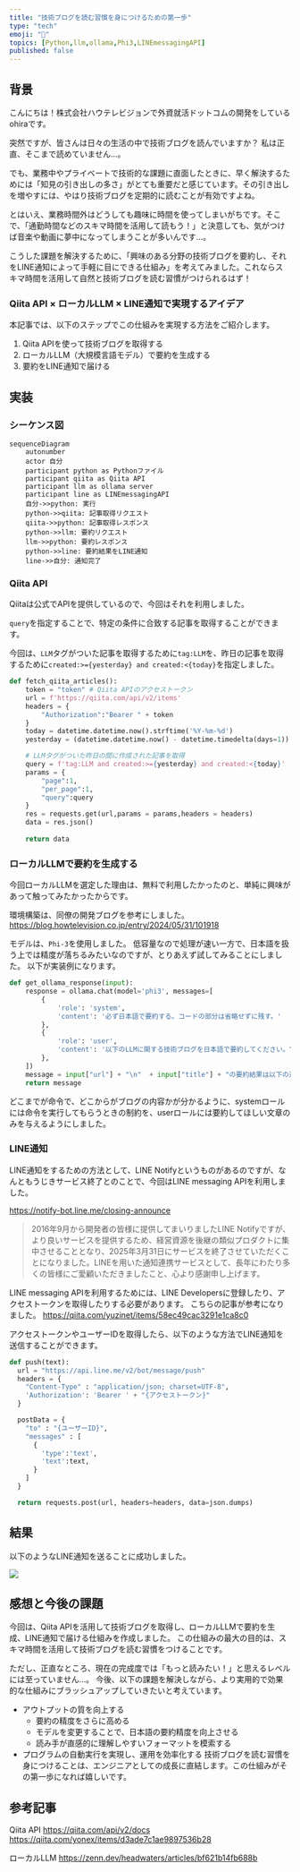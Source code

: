 ```yaml
---
title: "技術ブログを読む習慣を身につけるための第一歩"
type: "tech"
emoji: "📙"
topics: [Python,llm,ollama,Phi3,LINEmessagingAPI]
published: false
---
```


## 背景

こんにちは！株式会社ハウテレビジョンで外資就活ドットコムの開発をしているohiraです。

突然ですが、皆さんは日々の生活の中で技術ブログを読んでいますか？
私は正直、そこまで読めていません…。

でも、業務中やプライベートで技術的な課題に直面したときに、早く解決するためには「知見の引き出しの多さ」がとても重要だと感じています。その引き出しを増やすには、やはり技術ブログを定期的に読むことが有効ですよね。

とはいえ、業務時間外はどうしても趣味に時間を使ってしまいがちです。そこで、「通勤時間などのスキマ時間を活用して読もう！」と決意しても、気がつけば音楽や動画に夢中になってしまうことが多いんです…。

こうした課題を解決するために、「興味のある分野の技術ブログを要約し、それをLINE通知によって手軽に目にできる仕組み」を考えてみました。これならスキマ時間を活用して自然と技術ブログを読む習慣がつけられるはず！

### Qiita API × ローカルLLM × LINE通知で実現するアイデア
本記事では、以下のステップでこの仕組みを実現する方法をご紹介します。

1. Qiita APIを使って技術ブログを取得する
2. ローカルLLM（大規模言語モデル）で要約を生成する
3. 要約をLINE通知で届ける

## 実装

### シーケンス図
```mermaid
sequenceDiagram
    autonumber
    actor 自分
    participant python as Pythonファイル
    participant qiita as Qiita API
    participant llm as ollama server
    participant line as LINEmessagingAPI
    自分->>python: 実行
    python->>qiita: 記事取得リクエスト
    qiita->>python: 記事取得レスポンス
    python->>llm: 要約リクエスト
    llm->>python: 要約レスポンス
    python->>line: 要約結果をLINE通知
    line->>自分: 通知完了
```

### Qiita API

Qiitaは公式でAPIを提供しているので、今回はそれを利用しました。

`query`を指定することで、特定の条件に合致する記事を取得することができます。

今回は、`LLM`タグがついた記事を取得するために`tag:LLM`を、昨日の記事を取得するために`created:>={yesterday} and created:<{today}`を指定しました。


```python
def fetch_qiita_articles():
    token = "token" # Qiita APIのアクセストークン
    url = f'https://qiita.com/api/v2/items'
    headers = {
        "Authorization":"Bearer " + token
    }
    today = datetime.datetime.now().strftime('%Y-%m-%d')
    yesterday = (datetime.datetime.now() - datetime.timedelta(days=1)).strftime('%Y-%m-%d')

    # LLMタグがついた昨日の間に作成された記事を取得
    query = f'tag:LLM and created:>={yesterday} and created:<{today}'
    params = {
        "page":1,
        "per_page":1,
        "query":query
    }
    res = requests.get(url,params = params,headers = headers)
    data = res.json()
    
    return data
```


### ローカルLLMで要約を生成する
今回ローカルLLMを選定した理由は、無料で利用したかったのと、単純に興味があって触ってみたかったからです。

環境構築は、同僚の開発ブログを参考にしました。
https://blog.howtelevision.co.jp/entry/2024/05/31/101918

モデルは、`Phi-3`を使用しました。
低容量なので処理が速い一方で、日本語を扱う上では精度が落ちるみたいなのですが、とりあえず試してみることにしました。
以下が実装例になります。

```python
def get_ollama_response(input):
    response = ollama.chat(model='phi3', messages=[
        {
            'role': 'system',
            'content': '必ず日本語で要約する。コードの部分は省略せずに残す。'
        },
        {
            'role': 'user',
            'content': '以下のLLMに関する技術ブログを日本語で要約してください。\n' + input["body"],
        },
    ])
    message = input["url"] + "\n"  + input["title"] + "の要約結果は以下の通りです。\n" + response['message']['content']
    return message
```

どこまでが命令で、どこからがブログの内容かが分かるように、systemロールには命令を実行してもらうときの制約を、userロールには要約してほしい文章のみを与えるようにしました。


### LINE通知
LINE通知をするための方法として、LINE Notifyというものがあるのですが、なんともうじきサービス終了とのことで、今回はLINE messaging APIを利用しました。

https://notify-bot.line.me/closing-announce

> 2016年9月から開発者の皆様に提供してまいりましたLINE Notifyですが、より良いサービスを提供するため、経営資源を後継の類似プロダクトに集中させることとなり、2025年3月31日にサービスを終了させていただくことになりました。LINEを用いた通知連携サービスとして、長年にわたり多くの皆様にご愛顧いただきましたこと、心より感謝申し上げます。

LINE messaging APIを利用するためには、LINE Developersに登録したり、アクセストークンを取得したりする必要があります。
こちらの記事が参考になりました。
https://qiita.com/yuzinet/items/58ec49cac3291e1ca8c0

アクセストークンやユーザーIDを取得したら、以下のような方法でLINE通知を送信することができます。

```python
def push(text):
  url = "https://api.line.me/v2/bot/message/push"
  headers = {
    "Content-Type" : "application/json; charset=UTF-8",
    'Authorization': 'Bearer ' + "{アクセストークン}"
  }

  postData = {
    "to" : "{ユーザーID}",
    "messages" : [
      {
        'type':'text',
        'text':text,
      }
    ]
  }

  return requests.post(url, headers=headers, data=json.dumps)
```

## 結果
以下のようなLINE通知を送ることに成功しました。

![](/images/line.png)

## 感想と今後の課題
今回は、Qiita APIを活用して技術ブログを取得し、ローカルLLMで要約を生成、LINE通知で届ける仕組みを作成しました。
この仕組みの最大の目的は、スキマ時間を活用して技術ブログを読む習慣をつけることです。

ただし、正直なところ、現在の完成度では「もっと読みたい！」と思えるレベルには至っていません…。
今後、以下の課題を解決しながら、より実用的で効果的な仕組みにブラッシュアップしていきたいと考えています。

- アウトプットの質を向上する
  - 要約の精度をさらに高める
  - モデルを変更することで、日本語の要約精度を向上させる
  - 読み手が直感的に理解しやすいフォーマットを模索する
- プログラムの自動実行を実現し、運用を効率化する
技術ブログを読む習慣を身につけることは、エンジニアとしての成長に直結します。この仕組みがその第一歩になれば嬉しいです。

## 参考記事
Qiita API
https://qiita.com/api/v2/docs
https://qiita.com/yonex/items/d3ade7c1ae9897536b28


ローカルLLM
https://zenn.dev/headwaters/articles/bf621b14fb688b
